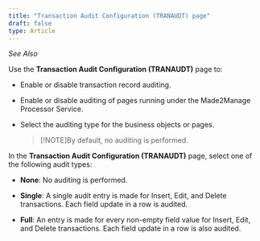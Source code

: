 ```yaml
---
title: "Transaction Audit Configuration (TRANAUDT) page"
draft: false
type: Article
---
```


*See Also*

Use the **Transaction Audit Configuration (TRANAUDT)** page to:

- Enable or disable transaction record auditing.

- Enable or disable auditing of pages running under the Made2Manage Processor Service.

- Select the auditing type for the business objects or pages.

    >[!NOTE]By default, no auditing is performed.

In the **Transaction Audit Configuration (TRANAUDT)** page, select one of the following audit types:

- **None**: No auditing is performed.

- **Single**: A single audit entry is made for Insert, Edit, and Delete transactions. Each field update in a row is audited.

- **Full**: An entry is made for every non-empty field value for Insert, Edit, and Delete transactions. Each field update in a row is also audited.